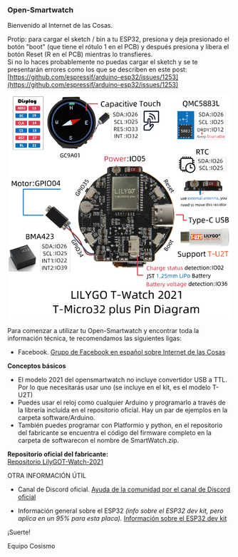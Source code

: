### Open-Smartwatch

Bienvenido al Internet de las Cosas.

Protip: para cargar el sketch / bin a tu ESP32, presiona y deja presionado el botón "boot" (que tiene el rótulo 1 en el PCB) y después presiona y libera el botón Reset (R en el PCB) mientras lo transfieres.  
Si no lo haces probablemente no puedas cargar el sketch y se te presentarán errores como los que se describen en este post:  
[https://github.com/espressif/arduino-esp32/issues/1253](https://github.com/espressif/arduino-esp32/issues/1253)  
 
![Open-Smartwatch Pinout](https://raw.githubusercontent.com/cosismo/open-smartwatch/master/1.jpg)


Para comenzar a utilizar tu Open-Smartwatch y encontrar toda la información técnica, te recomendamos las siguientes ligas:

* Facebook.
[Grupo de Facebook en español sobre Internet de las Cosas](https://www.facebook.com/groups/724628401049648/)

**Conceptos básicos**  
* El modelo 2021 del opensmartwatch no incluye convertidor USB a TTL. Por lo que necesitarás usar uno (se incluye en el kit, es el modelo T-U2T)
* Puedes usar el reloj como cualquier Arduino y programarlo a través de la librería incluída en el repositorio oficial. Hay un par de ejemplos en la carpeta software/Arduino.
* También puedes programar con Platformio y python, en el repositorio del fabricante se encuentra el código del firmware completo en la carpeta de softwarecon el nombre de SmartWatch.zip.

**Repositorio oficial del fabricante:**  
[Repositorio LilyGOT-Watch-2021](https://github.com/Xinyuan-LilyGO/T-Watch-2021)

OTRA INFORMACIÓN ÚTIL

* Canal de Discord oficial.
[Ayuda de la comunidad por el canal de Discord oficial](https://discord.gg/9DK5JY6)


* Información general sobre el ESP32 _(info sobre el ESP32 dev kit, pero aplica en un 95% para esta placa)._
[Información sobre el ESP32 dev kit](https://cosismo.github.io/esp32-devkit/)


¡Suerte!

  Equipo Cosismo
